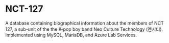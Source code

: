 # NCT-127
A database containing biographical information about the members of NCT 127, a sub-unit of the the K-pop boy band Neo Culture Technology (엔시티). Implemented using MySQL, MariaDB, and Azure Lab Services.

